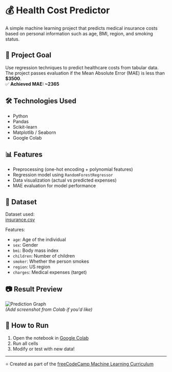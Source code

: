 # 💰 Health Cost Predictor

A simple machine learning project that predicts medical insurance costs based on personal information such as age, BMI, region, and smoking status.

## 📌 Project Goal

Use regression techniques to predict healthcare costs from tabular data.  
The project passes evaluation if the Mean Absolute Error (MAE) is less than **$3500**.  
✅ **Achieved MAE: ~2365**

## 🛠️ Technologies Used

- Python
- Pandas
- Scikit-learn
- Matplotlib / Seaborn
- Google Colab

## 📊 Features

- Preprocessing (one-hot encoding + polynomial features)
- Regression model using `RandomForestRegressor`
- Data visualization (actual vs predicted expenses)
- MAE evaluation for model performance

## 📁 Dataset

Dataset used:  
[insurance.csv](https://raw.githubusercontent.com/stedy/Machine-Learning-with-R-datasets/master/insurance.csv)

Features:

- `age`: Age of the individual  
- `sex`: Gender  
- `bmi`: Body mass index  
- `children`: Number of children  
- `smoker`: Whether the person smokes  
- `region`: US region  
- `charges`: Medical expenses (target)

## 📷 Result Preview

![Prediction Graph](https://via.placeholder.com/600x300?text=Graph+Placeholder)  
*(Add screenshot from Colab if you'd like)*

## 🚀 How to Run

1. Open the notebook in [Google Colab](https://colab.research.google.com/)
2. Run all cells
3. Modify or test with new data!

---

⭐️ Created as part of the [freeCodeCamp Machine Learning Curriculum](https://www.freecodecamp.org/)
